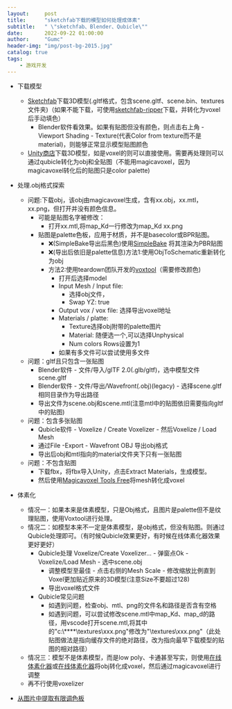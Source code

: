 ```yaml
---
layout:     post
title:      "sketchfab下载的模型如何处理成体素"
subtitle:   " \"sketchfab、Blender、Qubicle\""
date:       2022-09-22 01:00:00
author:     "Gumc"
header-img: "img/post-bg-2015.jpg"
catalog: true
tags:
    - 游戏开发
---
```

- 下载模型

  - [Sketchfab](https://sketchfab.com/)下载3D模型(.gltf格式，包含scene.gltf、scene.bin、textures文件夹)（如果不能下载，可使用[sketchfab-ripper](https://github.com/jiutian1137/sketchfab-ripper/tree/main)下载，并转化为voxel后手动填色）
    - Blender软件看效果。如果有贴图但没有颜色，则点击右上角 - Viewport Shading - Texture(代表Color from texture而不是material)，则能够正常显示模型贴图颜色
  - [Unity商店](https://assetstore.unity.com/)下载3D模型，如是voxel的则可以直接使用。需要再处理则可以通过qubicle转化为obj和全贴图（不能用magicavoxel，因为magicavoxel转化后的贴图只是color palette)
- 处理.obj格式探索

  - 问题:下载obj，该obj由magicavoxel生成，含有xx.obj，xx.mtl，xx.png，但打开并没有颜色信息。
    - 可能是贴图名字被修改：
      - 打开xx.mtl,将map_Kd一行修改为map_Kd xx.png
    - 贴图是palette色板，应用于材质，并不是basecolor或BPR贴图。
      - ❌(SimpleBake导出后黑色)使用[SimpleBake](https://www.gfxcamp.com/blender-simplebake/) 将其渲染为PBR贴图
      - ❌(导出后依旧是palette信息)方法1:使用ObjToSchematic重新转化为obj
      - 方法2:使用teardown团队开发的[voxtool](https://teardowngame.com/voxtool/)（需要修改颜色)
        - 打开后选择model
        - Input Mesh / Input file:
          - 选择obj文件，
          - Swap YZ: true
        - Output vox / vox file: 选择导出voxel地址
        - Materials / platte:
          - Texture选择obj附带的palette图片
          - Material: 随便选一个,可以选择Unphysical
          - Num colors Rows设置为1
        - 如果有多文件可以尝试使用多文件
  - 问题：gltf且只包含一张贴图
    - Blender软件 - 文件/导入/glTF 2.0(.glb/gltf)，选中模型文件scene.gltf
    - Blender软件 - 文件/导出/Wavefront(.obj)(legacy) - 选择scene.gltf相同目录作为导出路径
    - 导出文件为scene.obj和scene.mtl(注意mtl中的贴图依旧需要指向gltf中的贴图)
  - 问题：包含多张贴图
    - Qubicle软件 - Voxelize / Create Voxelizer - 然后Voxelize / Load Mesh
    - 通过File -Export - Wavefront OBJ 导出obj格式
    - 导出后obj和mtl指向的material文件夹下只有一张贴图
  - 问题：不包含贴图
    - 下载fbx，将fbx导入Unity，点击Extract Materials，生成模型。
    - 然后使用[Magicavoxel Tools Free](https://assetstore.unity.com/packages/tools/utilities/magicavoxel-tools-free-146116)将mesh转化成voxel
- 体素化

  - 情况一：如果本来是体素模型，只是Obj格式，且图片是palette但不是纹理贴图，使用Voxtool进行处理。
  - 情况二：如模型本来不一定是体素模型，是obj格式，但没有贴图。则通过Qubicle处理即可。（有时候Qubicle效果更好，有时候在线体素化器效果更好更好）
    - Qubicle处理
      Voxelize/Create Voxelizer... - 弹窗点Ok - Voxelize/Load Mesh - 选中scene.obj
      - 调整模型至最佳 - 点击右侧的Mesh Scale - 修改缩放比例直到Voxel更加贴近原来的3D模型(注意Size不要超过128)
      - 导出voxel格式文件
    - Qubicle常见问题
      - 如遇到问题，检查obj、mtl、png的文件名和路径是否含有空格
      - 如遇到问题，可以尝试修改scene.mtl中map_Kd、map_d的路径，用vscode打开scene.mtl,将其中的"c:\\****\\textures\\xxx.png"修改为"\\textures\\xxx.png"（此处贴图做法是指向缓存文件的绝对路径，改为指向最早下载模型的贴图的相对路径）
  - 情况三：模型不是体素模型，而是low poly、卡通甚至写实，则使用[在线体素化器](http://voxelizer.coohex.com/)或[在线体素化器](https://drububu.com/miscellaneous/voxelizer/?out=obj)将obj转化成voxel，然后通过magicavoxel进行调整
  - 再不行使用voxelizer
- [从图片中提取有限调色板](https://sketchbooky.wordpress.com/2020/09/23/some-tools-for-extracting-a-limited-colour-palette-from-a-picture/)
